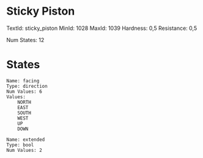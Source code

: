 # Sticky Piston
TextId: sticky_piston
MinId: 1028
MaxId: 1039
Hardness: 0,5
Resistance: 0,5

Num States: 12
# States
```
Name: facing
Type: direction
Num Values: 6
Values:
    NORTH
    EAST
    SOUTH
    WEST
    UP
    DOWN

Name: extended
Type: bool
Num Values: 2
```